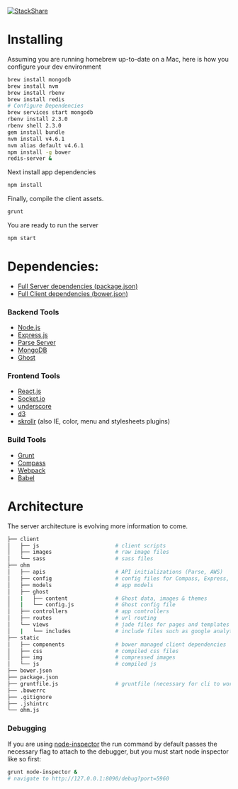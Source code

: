[![StackShare](http://img.shields.io/badge/tech-stack-0690fa.svg?style=flat)](http://stackshare.io/camwes/ohm-fm)
# Installing
Assuming you are running homebrew up-to-date on a Mac, here is how you configure your dev environment
```sh
brew install mongodb
brew install nvm
brew install rbenv
brew install redis
# Configure Dependencies
brew services start mongodb
rbenv install 2.3.0
rbenv shell 2.3.0
gem install bundle
nvm install v4.6.1
nvm alias default v4.6.1
npm install -g bower
redis-server &
```
Next install app dependencies
```sh
npm install
```
Finally, compile the client assets.
```sh
grunt
```
You are ready to run the server
```sh
npm start
```
# Dependencies:
* [Full Server dependencies (package.json)](https://github.com/ohmlabs/ohm/blob/master/package.json)
* [Full Client dependencies (bower.json)](https://github.com/ohmlabs/ohm/blob/master/bower.json)

### Backend Tools
* [Node.js](https://nodejs.org/en/)
* [Express.js](http://expressjs.com/guide.html)
* [Parse Server](https://github.com/ParsePlatform/parse-server)
* [MongoDB](https://www.mongodb.com/)
* [Ghost](https://ghost.org/)

### Frontend Tools
* [React.js](https://facebook.github.io/react/)
* [Socket.io](https://github.com/socketio/socket.io)
* [underscore](http://underscorejs.org/)
* [d3](http://d3js.org/)
* [skrollr](https://github.com/Prinzhorn/skrollr) (also IE, color, menu and stylesheets plugins)

### Build Tools
* [Grunt](http://gruntjs.com/)
* [Compass](http://compass-style.org/)
* [Webpack](https://webpack.github.io/)
* [Babel](https://babeljs.io/)

# Architecture
The server architecture is evolving more information to come.
```sh
├── client
│   ├── js                        # client scripts
│   ├── images                    # raw image files 
│   └── sass                      # sass files
├── ohm
│   ├── apis                      # API initializations (Parse, AWS)
│   ├── config                    # config files for Compass, Express, Auth, etc.
│   ├── models                    # app models
│   ├── ghost
│   |   ├── content               # Ghost data, images & themes
│   |   └── config.js             # Ghost config file
│   ├── controllers               # app controllers
│   ├── routes                    # url routing
│   └── views                     # jade files for pages and templates
│   |   └── includes              # include files such as google analytics
├── static
│   ├── components                # bower managed client dependencies
│   ├── css                       # compiled css files
│   ├── img                       # compressed images
│   └── js                        # compiled js
├── bower.json                    
├── package.json
├── gruntfile.js                  # gruntfile (necessary for cli to work)
├── .bowerrc
├── .gitignore
├── .jshintrc
└── ohm.js
```

### Debugging
If you are using [node-inspector](https://github.com/node-inspector/node-inspector) the run command by default passes the necessary flag to attach to the debugger, but you must start node inspector like so first:
```sh
grunt node-inspector &
# navigate to http://127.0.0.1:8090/debug?port=5960
```
